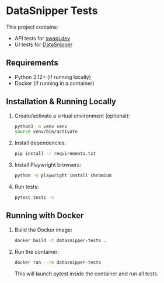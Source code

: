 # DataSnipper Tests

This project contains:
- API tests for [swapi.dev](https://swapi.dev)
- UI tests for [DataSnipper](https://www.datasnipper.com)

## Requirements
- Python 3.12+ (if running locally)
- Docker (if running in a container)

## Installation & Running Locally
1. Create/activate a virtual environment (optional):
   ```sh
   python3 -m venv venv
   source venv/bin/activate
   ```
2. Install dependencies:
   ```sh
   pip install -r requirements.txt
   ```
3. Install Playwright browsers:
   ```sh
   python -m playwright install chromium
   ```
4. Run tests:
   ```sh
   pytest tests -v
   ```

## Running with Docker
1. Build the Docker image:
   ```sh
   docker build -t datasnipper-tests .
   ```
2. Run the container:
   ```sh
   docker run --rm datasnipper-tests
   ```

   This will launch pytest inside the container and run all tests.